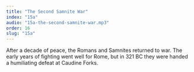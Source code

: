 ```yaml
---
title: "The Second Samnite War"
index: "15a"
audio: "15a-the-second-samnite-war.mp3"
order: 16
slug: "15a"
---
```


After a decade of peace, the Romans and Samnites returned to war. The early years of fighting went well for Rome, but in 321 BC they were handed a humiliating defeat at Caudine Forks.


